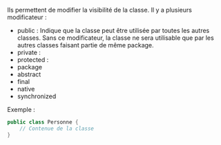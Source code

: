Ils permettent de modifier la visibilité de la classe. Il y a plusieurs modificateur :
- public : Indique que la classe peut être utilisée par toutes les autres classes. Sans ce modificateur, la classe ne sera utilisable que par les autres classes faisant partie de même package.
- private : 
- protected : 
- package
- abstract
- final
- native
- synchronized

Exemple :
```java
public class Personne {
	// Contenue de la classe
}
```
